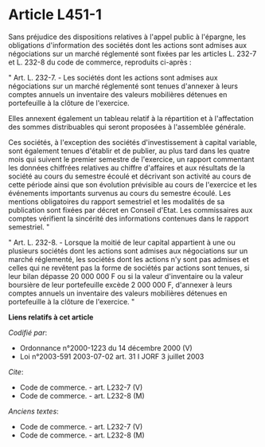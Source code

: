 # Article L451-1

Sans préjudice des dispositions relatives à l'appel public à l'épargne, les obligations d'information des sociétés dont les
actions sont admises aux négociations sur un marché réglementé sont fixées par les articles L. 232-7 et L. 232-8 du code de
commerce, reproduits ci-après :

" Art. L. 232-7. - Les sociétés dont les actions sont admises aux négociations sur un marché réglementé sont tenues d'annexer
à leurs comptes annuels un inventaire des valeurs mobilières détenues en portefeuille à la clôture de l'exercice.

Elles annexent également un tableau relatif à la répartition et à l'affectation des sommes distribuables qui seront proposées
à l'assemblée générale.

Ces sociétés, à l'exception des sociétés d'investissement à capital variable, sont également tenues d'établir et de publier,
au plus tard dans les quatre mois qui suivent le premier semestre de l'exercice, un rapport commentant les données chiffrées
relatives au chiffre d'affaires et aux résultats de la société au cours du semestre écoulé et décrivant son activité au cours
de cette période ainsi que son évolution prévisible au cours de l'exercice et les événements importants survenus au cours du
semestre écoulé. Les mentions obligatoires du rapport semestriel et les modalités de sa publication sont fixées par décret en
Conseil d'Etat. Les commissaires aux comptes vérifient la sincérité des informations contenues dans le rapport semestriel. "

" Art. L. 232-8. - Lorsque la moitié de leur capital appartient à une ou plusieurs sociétés dont les actions sont admises aux
négociations sur un marché réglementé, les sociétés dont les actions n'y sont pas admises et celles qui ne revêtent pas la
forme de sociétés par actions sont tenues, si leur bilan dépasse 20 000 000 F ou si la valeur d'inventaire ou la valeur
boursière de leur portefeuille excède 2 000 000 F, d'annexer à leurs comptes annuels un inventaire des valeurs mobilières
détenues en portefeuille à la clôture de l'exercice. "

**Liens relatifs à cet article**

_Codifié par_:

  - Ordonnance n°2000-1223 du 14 décembre 2000 (V)
  - Loi n°2003-591 2003-07-02 art. 31 I JORF 3 juillet 2003

_Cite_:

  - Code de commerce. - art. L232-7 (V)
  - Code de commerce. - art. L232-8 (M)

_Anciens textes_:

  - Code de commerce. - art. L232-7 (V)
  - Code de commerce. - art. L232-8 (M)
